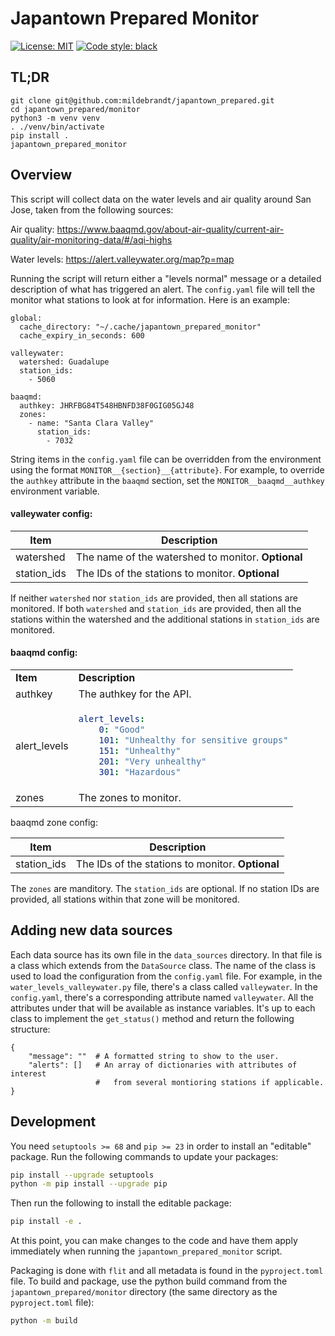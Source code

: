 # Japantown Prepared Monitor
[![License: MIT](https://img.shields.io/badge/License-MIT-yellow.svg)](https://raw.githubusercontent.com/mildebrandt/japantown_prepared/main/LICENSE)
[![Code style: black](https://img.shields.io/badge/code%20style-black-000000.svg)](https://github.com/psf/black)

## TL;DR
```
git clone git@github.com:mildebrandt/japantown_prepared.git
cd japantown_prepared/monitor
python3 -m venv venv
. ./venv/bin/activate
pip install .
japantown_prepared_monitor
```

## Overview
This script will collect data on the water levels and air quality around San Jose, taken from the following sources:

Air quality:
https://www.baaqmd.gov/about-air-quality/current-air-quality/air-monitoring-data/#/aqi-highs

Water levels:
https://alert.valleywater.org/map?p=map

Running the script will return either a "levels normal" message or a detailed description of what has triggered an alert. The `config.yaml` file will tell the monitor what stations to look at for information. Here is an example:

```
global:
  cache_directory: "~/.cache/japantown_prepared_monitor"
  cache_expiry_in_seconds: 600

valleywater:
  watershed: Guadalupe
  station_ids:
    - 5060

baaqmd:
  authkey: JHRFBG84T548HBNFD38F0GIG05GJ48
  zones: 
    - name: "Santa Clara Valley"
      station_ids: 
        - 7032
```

String items in the `config.yaml` file can be overridden from the environment using the format `MONITOR__{section}__{attribute}`. For example, to override the `authkey` attribute in the `baaqmd` section, set the `MONITOR__baaqmd__authkey` environment variable.

#### valleywater config:
|Item|Description|
|-|-|
|watershed|The name of the watershed to monitor. **Optional**|
|station_ids|The IDs of the stations to monitor. **Optional**|

If neither `watershed` nor `station_ids` are provided, then all stations are monitored. If both `watershed` and `station_ids` are provided, then all the stations within the watershed and the additional stations in `station_ids` are monitored.

#### baaqmd config:
<table>
<tr>
<td><b>Item</b></td>
<td><b>Description</b></td>
</tr>
<td>authkey</td>
<td>The authkey for the API.</td>
</tr>
<tr>
<td>alert_levels</td>
<td>

```yaml
alert_levels:
    0: "Good"
    101: "Unhealthy for sensitive groups"
    151: "Unhealthy"
    201: "Very unhealthy"
    301: "Hazardous"
```

</td>
</tr>
<tr>
<td>zones</td>
<td>The zones to monitor.</td>
</tr>
</table

#### baaqmd zone config:
|Item|Description|
|-|-|
|station_ids|The IDs of the stations to monitor. **Optional**|

The `zones` are manditory. The `station_ids` are optional. If no station IDs are provided, all stations within that zone will be monitored.

## Adding new data sources
Each data source has its own file in the `data_sources` directory. In that file is a class which extends from the `DataSource` class. The name of the class is used to load the configuration from the `config.yaml` file. For example, in the `water_levels_valleywater.py` file, there's a class called `valleywater`. In the `config.yaml`, there's a corresponding attribute named `valleywater`. All the attributes under that will be available as instance variables. It's up to each class to implement the `get_status()` method and return the following structure:
```
{
    "message": ""  # A formatted string to show to the user.
    "alerts": []   # An array of dictionaries with attributes of interest
                   #   from several montioring stations if applicable.
}
```

## Development
You need `setuptools >= 68` and `pip >= 23` in order to install an "editable" package. Run the following commands to update your packages:
```bash
pip install --upgrade setuptools
python -m pip install --upgrade pip
```

Then run the following to install the editable package:
```bash
pip install -e .
```

At this point, you can make changes to the code and have them apply immediately when running the `japantown_prepared_monitor` script.

Packaging is done with `flit` and all metadata is found in the `pyproject.toml` file. To build and package, use the python build command from the `japantown_prepared/monitor` directory (the same directory as the `pyproject.toml` file):

```bash
python -m build
```
